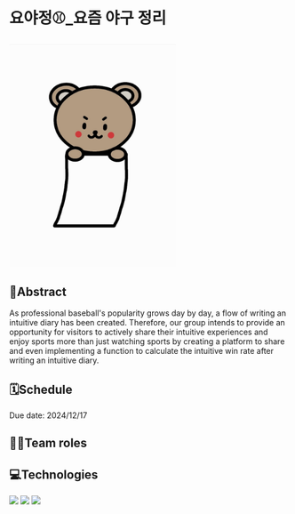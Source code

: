 # 요야정⚾_요즘 야구 정리
<img src="/images/DOOSANbears.jpg" alt="logo image" width="300px">

## 📍Abstract
As professional baseball's popularity grows day by day, a flow of writing an intuitive diary has been created. Therefore, our group intends to provide an opportunity for visitors to actively share their intuitive experiences and enjoy sports more than just watching sports by creating a platform to share and even implementing a function to calculate the intuitive win rate after writing an intuitive diary.

## 🗓Schedule
Due date: 2024/12/17

## 👩‍💻Team roles

## 💻Technologies
<img src="https://img.shields.io/badge/html5-E34F26?style=for-the-badge&logo=html5&logoColor=white">
<img src="https://img.shields.io/badge/css-1572B6?style=for-the-badge&logo=css3&logoColor=white">
<img src="https://img.shields.io/badge/javascript-F7DF1E?style=for-the-badge&logo=javascript&logoColor=black">
